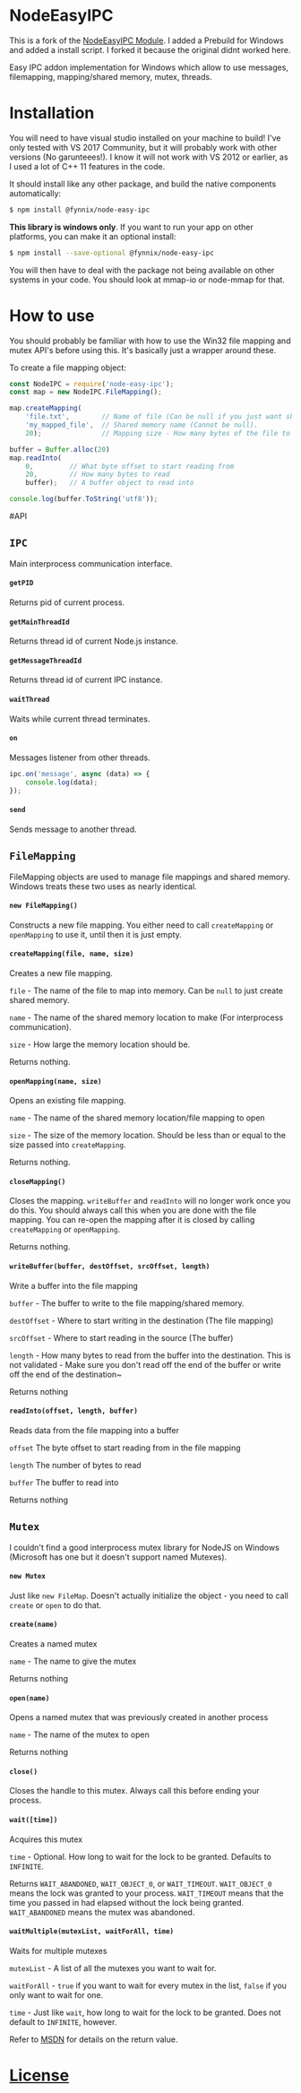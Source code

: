 # NodeEasyIPC
This is a fork of the [NodeEasyIPC Module](https://github.com/Winexcel/node-easy-ipc). I added a Prebuild for Windows and added a install script.
I forked it because the original didnt worked here.

Easy IPC addon implementation for Windows which allow to use messages, filemapping, mapping/shared memory, mutex, threads.

# Installation

You will need to have visual studio installed on your machine to build! I've only tested with VS 2017 Community, but it will probably work with other versions (No garunteees!). I know it will not work with VS 2012 or earlier, as I used a lot of C++ 11 features in the code.

It should install like any other package, and build the native components automatically:


```bash
$ npm install @fynnix/node-easy-ipc
```

**This library is windows only**. If you want to run your app on other platforms, you can make it an optional install:
```bash
$ npm install --save-optional @fynnix/node-easy-ipc
```

You will then have to deal with the package not being available on other systems in your code. You should look at mmap-io or node-mmap for that.

# How to use

You should probably be familiar with how to use the Win32 file mapping and mutex API's before using this. It's basically just a wrapper around these.

To create a file mapping object:

```js
const NodeIPC = require('node-easy-ipc');
const map = new NodeIPC.FileMapping();

map.createMapping(
    'file.txt',        // Name of file (Can be null if you just want shared memory). If the file does not exist, it will be created.
    'my_mapped_file',  // Shared memory name (Cannot be null).
    20);               // Mapping size - How many bytes of the file to map into memory, or how large of a shared memory location to create.

buffer = Buffer.alloc(20)
map.readInto(
    0,         // What byte offset to start reading from
    20,        // How many bytes to read
    buffer);   // A buffer object to read into

console.log(buffer.ToString('utf8'));
```

#API
## `IPC`
Main interprocess communication interface.
#### `getPID`
Returns pid of current process.

#### `getMainThreadId`
Returns thread id of current Node.js instance.

#### `getMessageThreadId`
Returns thread id of current IPC instance.

#### `waitThread`
Waits while current thread terminates.

#### `on`
Messages listener from other threads.
```js
ipc.on('message', async (data) => {
    console.log(data);
});
```

#### `send` 
Sends message to another thread.

## `FileMapping`

FileMapping objects are used to manage file mappings and shared memory. Windows treats these two uses as nearly identical.

#### `new FileMapping()`

Constructs a new file mapping. You either need to call `createMapping` or `openMapping` to use it, until then it is just empty.

#### `createMapping(file, name, size)`

Creates a new file mapping.

`file` - The name of the file to map into memory. Can be `null` to just create shared memory.

`name` - The name of the shared memory location to make (For interprocess communication).

`size` - How large the memory location should be.

Returns nothing.

#### `openMapping(name, size)`

Opens an existing file mapping.

`name` - The name of the shared memory location/file mapping to open

`size` - The size of the memory location. Should be less than or equal to the size passed into `createMapping`.

Returns nothing.

#### `closeMapping()`

Closes the mapping. `writeBuffer` and `readInto` will no longer work once you do this. You should always call this when you are done with the file mapping. You can re-open the mapping after it is closed by calling `createMapping` or `openMapping`.

Returns nothing.

#### `writeBuffer(buffer, destOffset, srcOffset, length)`

Write a buffer into the file mapping

`buffer` - The buffer to write to the file mapping/shared memory.

`destOffset` - Where to start writing in the destination (The file mapping)

`srcOffset` - Where to start reading in the source (The buffer)

`length` - How many bytes to read from the buffer into the destination. This is not validated - Make sure you don't read off the end of the buffer or write off the end of the destination~

Returns nothing

#### `readInto(offset, length, buffer)`

Reads data from the file mapping into a buffer

`offset` The byte offset to start reading from in the file mapping

`length` The number of bytes to read

`buffer` The buffer to read into

Returns nothing

## `Mutex`

I couldn't find a good interprocess mutex library for NodeJS on Windows (Microsoft has one but it doesn't support named Mutexes).

#### `new Mutex`

Just like `new FileMap`. Doesn't actually initialize the object - you need to call `create` or `open` to do that.

#### `create(name)`

Creates a named mutex

`name` - The name to give the mutex

Returns nothing

#### `open(name)`

Opens a named mutex that was previously created in another process

`name` - The name of the mutex to open

Returns nothing

#### `close()`

Closes the handle to this mutex. Always call this before ending your process.

#### `wait([time])`

Acquires this mutex

`time` - Optional. How long to wait for the lock to be granted. Defaults to `INFINITE`.

Returns `WAIT_ABANDONED`, `WAIT_OBJECT_0`, or `WAIT_TIMEOUT`. `WAIT_OBJECT_0` means the lock was granted to your process. `WAIT_TIMEOUT` means that the time you passed in had elapsed without the lock being granted. `WAIT_ABANDONED` means the mutex was abandoned.

#### `waitMultiple(mutexList, waitForAll, time)`

Waits for multiple mutexes

`mutexList` - A list of all the mutexes you want to wait for.

`waitForAll` - `true` if you want to wait for every mutex in the list, `false` if you only want to wait for one.

`time` - Just like `wait`, how long to wait for the lock to be granted. Does not default to `INFINITE`, however.

Refer to [MSDN](https://msdn.microsoft.com/en-us/library/windows/desktop/ms687025(v=vs.85).aspx) for details on the return value.

# [License](LICENSE)
